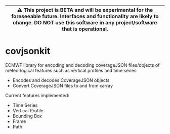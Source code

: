 | :warning: This project is BETA and will be experimental for the foreseeable future. Interfaces and functionality are likely to change. DO NOT use this software in any project/software that is operational. |
| ------------------------------------------------------------------------------------------------------------------------------------------------------------------------------------------------------------ |

# covjsonkit

ECMWF library for encoding and decoding coverageJSON files/objects of meteorlogical features such as vertical profiles and time series.

* Encodes and decodes CoverageJSON objects
* Convert CoverageJSON files to and from xarray

Current features implemented:

* Time Series
* Vertical Profile
* Bounding Box
* Frame
* Path